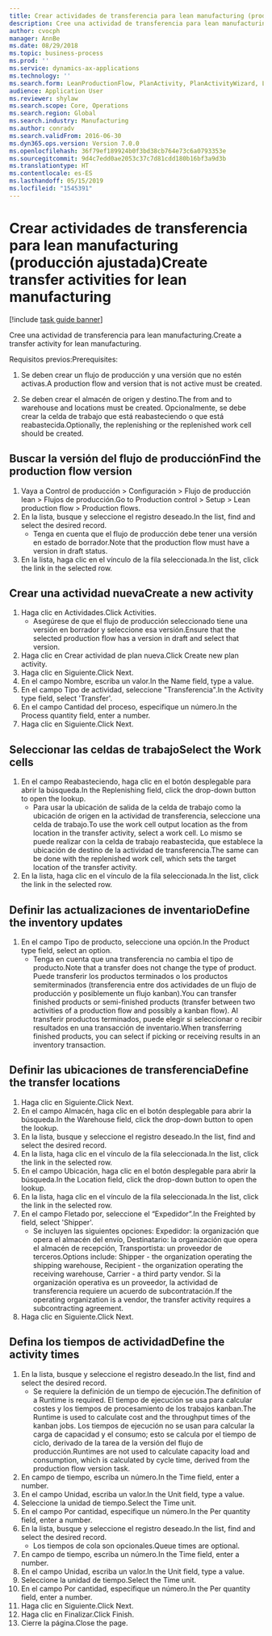 ```yaml
---
title: Crear actividades de transferencia para lean manufacturing (producción ajustada)
description: Cree una actividad de transferencia para lean manufacturing.
author: cvocph
manager: AnnBe
ms.date: 08/29/2018
ms.topic: business-process
ms.prod: ''
ms.service: dynamics-ax-applications
ms.technology: ''
ms.search.form: LeanProductionFlow, PlanActivity, PlanActivityWizard, LeanWorkCellLookup, InventLocationIdLookup
audience: Application User
ms.reviewer: shylaw
ms.search.scope: Core, Operations
ms.search.region: Global
ms.search.industry: Manufacturing
ms.author: conradv
ms.search.validFrom: 2016-06-30
ms.dyn365.ops.version: Version 7.0.0
ms.openlocfilehash: 36f79ef189924b0f3bd38cb764e73c6a0793353e
ms.sourcegitcommit: 9d4c7edd0ae2053c37c7d81cdd180b16bf3a9d3b
ms.translationtype: HT
ms.contentlocale: es-ES
ms.lasthandoff: 05/15/2019
ms.locfileid: "1545391"
---
```

# <a name="create-transfer-activities-for-lean-manufacturing"></a><span data-ttu-id="007d1-103">Crear actividades de transferencia para lean manufacturing (producción ajustada)</span><span class="sxs-lookup"><span data-stu-id="007d1-103">Create transfer activities for lean manufacturing</span></span>

[!include [task guide banner](../../includes/task-guide-banner.md)]

<span data-ttu-id="007d1-104">Cree una actividad de transferencia para lean manufacturing.</span><span class="sxs-lookup"><span data-stu-id="007d1-104">Create a transfer activity for lean manufacturing.</span></span> 

<span data-ttu-id="007d1-105">Requisitos previos:</span><span class="sxs-lookup"><span data-stu-id="007d1-105">Prerequisites:</span></span> 

1. <span data-ttu-id="007d1-106">Se deben crear un flujo de producción y una versión que no estén activas.</span><span class="sxs-lookup"><span data-stu-id="007d1-106">A production flow and version that is not active must be created.</span></span>

2. <span data-ttu-id="007d1-107">Se deben crear el almacén de origen y destino.</span><span class="sxs-lookup"><span data-stu-id="007d1-107">The from and to warehouse and locations must be created.</span></span> <span data-ttu-id="007d1-108">Opcionalmente, se debe crear la celda de trabajo que está reabasteciendo o que está reabastecida.</span><span class="sxs-lookup"><span data-stu-id="007d1-108">Optionally, the replenishing or the replenished work cell should be created.</span></span>


## <a name="find-the-production-flow-version"></a><span data-ttu-id="007d1-109">Buscar la versión del flujo de producción</span><span class="sxs-lookup"><span data-stu-id="007d1-109">Find the production flow version</span></span>
1. <span data-ttu-id="007d1-110">Vaya a Control de producción > Configuración > Flujo de producción lean > Flujos de producción.</span><span class="sxs-lookup"><span data-stu-id="007d1-110">Go to Production control > Setup > Lean production flow > Production flows.</span></span>
2. <span data-ttu-id="007d1-111">En la lista, busque y seleccione el registro deseado.</span><span class="sxs-lookup"><span data-stu-id="007d1-111">In the list, find and select the desired record.</span></span>
    * <span data-ttu-id="007d1-112">Tenga en cuenta que el flujo de producción debe tener una versión en estado de borrador.</span><span class="sxs-lookup"><span data-stu-id="007d1-112">Note that the production flow must have a version in draft status.</span></span>  
3. <span data-ttu-id="007d1-113">En la lista, haga clic en el vínculo de la fila seleccionada.</span><span class="sxs-lookup"><span data-stu-id="007d1-113">In the list, click the link in the selected row.</span></span>

## <a name="create-a-new-activity"></a><span data-ttu-id="007d1-114">Crear una actividad nueva</span><span class="sxs-lookup"><span data-stu-id="007d1-114">Create a new activity</span></span>
1. <span data-ttu-id="007d1-115">Haga clic en Actividades.</span><span class="sxs-lookup"><span data-stu-id="007d1-115">Click Activities.</span></span>
    * <span data-ttu-id="007d1-116">Asegúrese de que el flujo de producción seleccionado tiene una versión en borrador y seleccione esa versión.</span><span class="sxs-lookup"><span data-stu-id="007d1-116">Ensure that the selected production flow has a version in draft and select that version.</span></span>  
2. <span data-ttu-id="007d1-117">Haga clic en Crear actividad de plan nueva.</span><span class="sxs-lookup"><span data-stu-id="007d1-117">Click Create new plan activity.</span></span>
3. <span data-ttu-id="007d1-118">Haga clic en Siguiente.</span><span class="sxs-lookup"><span data-stu-id="007d1-118">Click Next.</span></span>
4. <span data-ttu-id="007d1-119">En el campo Nombre, escriba un valor.</span><span class="sxs-lookup"><span data-stu-id="007d1-119">In the Name field, type a value.</span></span>
5. <span data-ttu-id="007d1-120">En el campo Tipo de actividad, seleccione "Transferencia".</span><span class="sxs-lookup"><span data-stu-id="007d1-120">In the Activity type field, select 'Transfer'.</span></span>
6. <span data-ttu-id="007d1-121">En el campo Cantidad del proceso, especifique un número.</span><span class="sxs-lookup"><span data-stu-id="007d1-121">In the Process quantity field, enter a number.</span></span>
7. <span data-ttu-id="007d1-122">Haga clic en Siguiente.</span><span class="sxs-lookup"><span data-stu-id="007d1-122">Click Next.</span></span>

## <a name="select-the-work-cells"></a><span data-ttu-id="007d1-123">Seleccionar las celdas de trabajo</span><span class="sxs-lookup"><span data-stu-id="007d1-123">Select the Work cells</span></span>
1. <span data-ttu-id="007d1-124">En el campo Reabasteciendo, haga clic en el botón desplegable para abrir la búsqueda.</span><span class="sxs-lookup"><span data-stu-id="007d1-124">In the Replenishing field, click the drop-down button to open the lookup.</span></span>
    * <span data-ttu-id="007d1-125">Para usar la ubicación de salida de la celda de trabajo como la ubicación de origen en la actividad de transferencia, seleccione una celda de trabajo.</span><span class="sxs-lookup"><span data-stu-id="007d1-125">To use the work cell output location as the from location in the transfer activity, select a work cell.</span></span> <span data-ttu-id="007d1-126">Lo mismo se puede realizar con la celda de trabajo reabastecida, que establece la ubicación de destino de la actividad de transferencia.</span><span class="sxs-lookup"><span data-stu-id="007d1-126">The same can be done with the replenished work cell, which sets the target location of the transfer activity.</span></span>  
2. <span data-ttu-id="007d1-127">En la lista, haga clic en el vínculo de la fila seleccionada.</span><span class="sxs-lookup"><span data-stu-id="007d1-127">In the list, click the link in the selected row.</span></span>

## <a name="define-the-inventory-updates"></a><span data-ttu-id="007d1-128">Definir las actualizaciones de inventario</span><span class="sxs-lookup"><span data-stu-id="007d1-128">Define the inventory updates</span></span>
1. <span data-ttu-id="007d1-129">En el campo Tipo de producto, seleccione una opción.</span><span class="sxs-lookup"><span data-stu-id="007d1-129">In the Product type field, select an option.</span></span>
    * <span data-ttu-id="007d1-130">Tenga en cuenta que una transferencia no cambia el tipo de producto.</span><span class="sxs-lookup"><span data-stu-id="007d1-130">Note that a transfer does not change the type of product.</span></span> <span data-ttu-id="007d1-131">Puede transferir los productos terminados o los productos semiterminados (transferencia entre dos actividades de un flujo de producción y posiblemente un flujo kanban).</span><span class="sxs-lookup"><span data-stu-id="007d1-131">You can transfer finished products or semi-finished products (transfer between two activities of a production flow and possibly a kanban flow).</span></span>     <span data-ttu-id="007d1-132">Al transferir productos terminados, puede elegir si seleccionar o recibir resultados en una transacción de inventario.</span><span class="sxs-lookup"><span data-stu-id="007d1-132">When transferring finished products, you can select if picking or receiving results in an inventory transaction.</span></span>  

## <a name="define-the-transfer-locations"></a><span data-ttu-id="007d1-133">Definir las ubicaciones de transferencia</span><span class="sxs-lookup"><span data-stu-id="007d1-133">Define the transfer locations</span></span>
1. <span data-ttu-id="007d1-134">Haga clic en Siguiente.</span><span class="sxs-lookup"><span data-stu-id="007d1-134">Click Next.</span></span>
2. <span data-ttu-id="007d1-135">En el campo Almacén, haga clic en el botón desplegable para abrir la búsqueda.</span><span class="sxs-lookup"><span data-stu-id="007d1-135">In the Warehouse field, click the drop-down button to open the lookup.</span></span>
3. <span data-ttu-id="007d1-136">En la lista, busque y seleccione el registro deseado.</span><span class="sxs-lookup"><span data-stu-id="007d1-136">In the list, find and select the desired record.</span></span>
4. <span data-ttu-id="007d1-137">En la lista, haga clic en el vínculo de la fila seleccionada.</span><span class="sxs-lookup"><span data-stu-id="007d1-137">In the list, click the link in the selected row.</span></span>
5. <span data-ttu-id="007d1-138">En el campo Ubicación, haga clic en el botón desplegable para abrir la búsqueda.</span><span class="sxs-lookup"><span data-stu-id="007d1-138">In the Location field, click the drop-down button to open the lookup.</span></span>
6. <span data-ttu-id="007d1-139">En la lista, haga clic en el vínculo de la fila seleccionada.</span><span class="sxs-lookup"><span data-stu-id="007d1-139">In the list, click the link in the selected row.</span></span>
7. <span data-ttu-id="007d1-140">En el campo Fletado por, seleccione el “Expedidor”.</span><span class="sxs-lookup"><span data-stu-id="007d1-140">In the Freighted by field, select 'Shipper'.</span></span>
    * <span data-ttu-id="007d1-141">Se incluyen las siguientes opciones: Expedidor: la organización que opera el almacén del envío, Destinatario: la organización que opera el almacén de recepción, Transportista: un proveedor de terceros.</span><span class="sxs-lookup"><span data-stu-id="007d1-141">Options include: Shipper - the organization operating the shipping warehouse, Recipient -  the organization operating the receiving warehouse, Carrier - a third party vendor.</span></span> <span data-ttu-id="007d1-142">Si la organización operativa es un proveedor, la actividad de transferencia requiere un acuerdo de subcontratación.</span><span class="sxs-lookup"><span data-stu-id="007d1-142">If the operating organization is a vendor, the transfer activity requires a subcontracting agreement.</span></span>  
8. <span data-ttu-id="007d1-143">Haga clic en Siguiente.</span><span class="sxs-lookup"><span data-stu-id="007d1-143">Click Next.</span></span>

## <a name="define-the-activity-times"></a><span data-ttu-id="007d1-144">Defina los tiempos de actividad</span><span class="sxs-lookup"><span data-stu-id="007d1-144">Define the activity times</span></span>
1. <span data-ttu-id="007d1-145">En la lista, busque y seleccione el registro deseado.</span><span class="sxs-lookup"><span data-stu-id="007d1-145">In the list, find and select the desired record.</span></span>
    * <span data-ttu-id="007d1-146">Se requiere la definición de un tiempo de ejecución.</span><span class="sxs-lookup"><span data-stu-id="007d1-146">The definition of a Runtime is required.</span></span> <span data-ttu-id="007d1-147">El tiempo de ejecución se usa para calcular costes y los tiempos de procesamiento de los trabajos kanban.</span><span class="sxs-lookup"><span data-stu-id="007d1-147">The Runtime is used to calculate cost and the throughput times of the kanban jobs.</span></span> <span data-ttu-id="007d1-148">Los tiempos de ejecución no se usan para calcular la carga de capacidad y el consumo; esto se calcula por el tiempo de ciclo, derivado de la tarea de la versión del flujo de producción.</span><span class="sxs-lookup"><span data-stu-id="007d1-148">Runtimes are not used to calculate capacity load and consumption, which is calculated by cycle time, derived from the production flow version task.</span></span>  
2. <span data-ttu-id="007d1-149">En campo de tiempo, escriba un número.</span><span class="sxs-lookup"><span data-stu-id="007d1-149">In the Time field, enter a number.</span></span>
3. <span data-ttu-id="007d1-150">En el campo Unidad, escriba un valor.</span><span class="sxs-lookup"><span data-stu-id="007d1-150">In the Unit field, type a value.</span></span>
4. <span data-ttu-id="007d1-151">Seleccione la unidad de tiempo.</span><span class="sxs-lookup"><span data-stu-id="007d1-151">Select the Time unit.</span></span>
5. <span data-ttu-id="007d1-152">En el campo Por cantidad, especifique un número.</span><span class="sxs-lookup"><span data-stu-id="007d1-152">In the Per quantity field, enter a number.</span></span>
6. <span data-ttu-id="007d1-153">En la lista, busque y seleccione el registro deseado.</span><span class="sxs-lookup"><span data-stu-id="007d1-153">In the list, find and select the desired record.</span></span>
    * <span data-ttu-id="007d1-154">Los tiempos de cola son opcionales.</span><span class="sxs-lookup"><span data-stu-id="007d1-154">Queue times are optional.</span></span>  
7. <span data-ttu-id="007d1-155">En campo de tiempo, escriba un número.</span><span class="sxs-lookup"><span data-stu-id="007d1-155">In the Time field, enter a number.</span></span>
8. <span data-ttu-id="007d1-156">En el campo Unidad, escriba un valor.</span><span class="sxs-lookup"><span data-stu-id="007d1-156">In the Unit field, type a value.</span></span>
9. <span data-ttu-id="007d1-157">Seleccione la unidad de tiempo.</span><span class="sxs-lookup"><span data-stu-id="007d1-157">Select the Time unit.</span></span>
10. <span data-ttu-id="007d1-158">En el campo Por cantidad, especifique un número.</span><span class="sxs-lookup"><span data-stu-id="007d1-158">In the Per quantity field, enter a number.</span></span>
11. <span data-ttu-id="007d1-159">Haga clic en Siguiente.</span><span class="sxs-lookup"><span data-stu-id="007d1-159">Click Next.</span></span>
12. <span data-ttu-id="007d1-160">Haga clic en Finalizar.</span><span class="sxs-lookup"><span data-stu-id="007d1-160">Click Finish.</span></span>
13. <span data-ttu-id="007d1-161">Cierre la página.</span><span class="sxs-lookup"><span data-stu-id="007d1-161">Close the page.</span></span>

